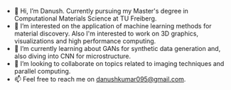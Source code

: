 - 👋 Hi, I’m Danush. Currently pursuing my Master's degree in Computational Materials Science at TU Freiberg.
- 👀 I’m interested on the application of machine learning methods for material discovery. Also I'm interested to work on 3D graphics, visualizations and high performance computing.
- 🌱 I’m currently learning about GANs for synthetic data generation and, also diving into CNN for microstructure.
- 💞️ I’m looking to collaborate on topics related to imaging techniques and parallel computing.
- 📫 Feel free to reach me on danushkumar095@gmail.com.

<!---
danush-95/danush-95 is a ✨ special ✨ repository because its `README.md` (this file) appears on your GitHub profile.
You can click the Preview link to take a look at your changes.
--->
